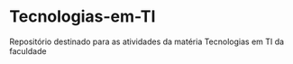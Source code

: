 # Tecnologias-em-TI
Repositório destinado para as atividades da matéria Tecnologias em TI da faculdade
